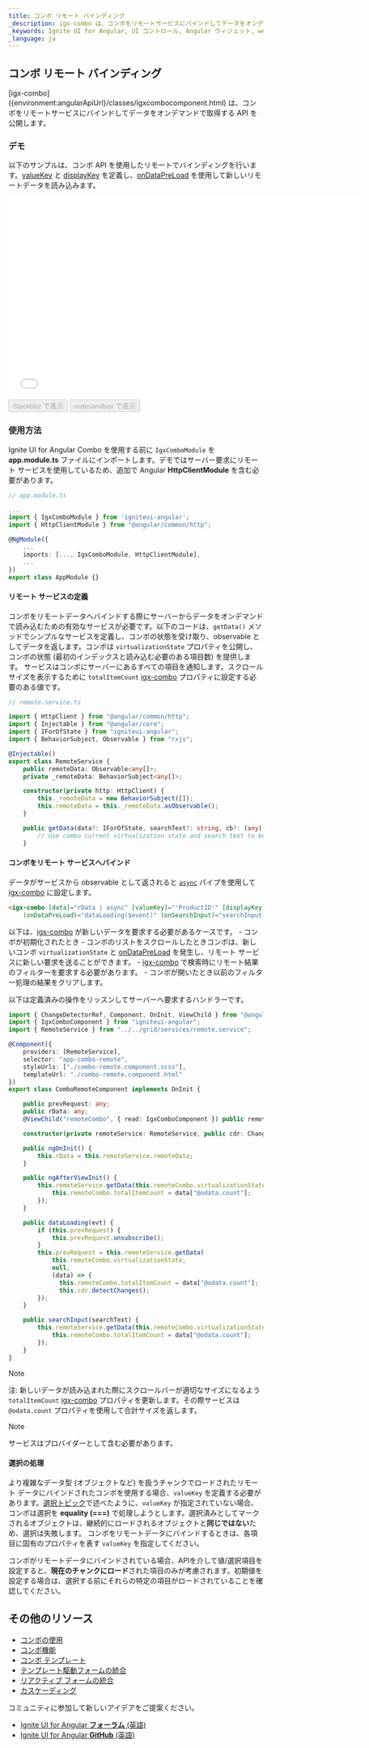 ```yaml
---
title: コンボ リモート バインディング
_description: igx-combo は、コンボをリモートサービスにバインドしてデータをオンデマンドで取得する API を公開します。
_keywords: Ignite UI for Angular, UI コントロール, Angular ウィジェット, web ウィジェット, UI ウィジェット, Angular, ネイティブ Angular コンポーネント スイート, ネイティブ Angular コントロール, ネイティブ Angular コンポーネント ライブラリ, Angular Combo コンポーネント, Angular Combo コントロール, Angular Combo リモート バインディング
_language: ja
---
```


## コンボ リモート バインディング
<p class="highlight">
[igx-combo]({environment:angularApiUrl}/classes/igxcombocomponent.html) は、コンボをリモートサービスにバインドしてデータをオンデマンドで取得する API を公開します。
</p>
<div class="divider"></div>

### デモ
以下のサンプルは、コンボ API を使用したリモートでバインディングを行います。[valueKey]({environment:angularApiUrl}/classes/igxcombocomponent.html#valuekey) と [displayKey]({environment:angularApiUrl}/classes/igxcombocomponent.html#displaykey) を定義し、[onDataPreLoad]({environment:angularApiUrl}/classes/igxcombocomponent.html#ondatapreload) を使用して新しいリモートデータを読み込みます。
<div class="sample-container loading" style="height: 400px;">
    <iframe id="combo-remote-sample" frameborder="0" seamless width="700px" height="100%" src="{environment:demosBaseUrl}/lists/combo-remote" onload="onSampleIframeContentLoaded(this);"></iframe>
</div>
<div>
    <button data-localize="stackblitz" disabled class="stackblitz-btn" data-iframe-id="combo-remote-sample" data-demos-base-url="{environment:demosBaseUrl}">Stackblitz で表示</button>
<button data-localize="codesandbox" disabled class="codesandbox-btn" data-iframe-id="combo-remote-sample" data-demos-base-url="{environment:demosBaseUrl}">codesandbox で表示</button>
</div>

### 使用方法
Ignite UI for Angular Combo を使用する前に `IgxComboModule` を **app.module.ts** ファイルにインポートします。デモではサーバー要求にリモート サービスを使用しているため、追加で Angular **HttpClientModule** を含む必要があります。

```typescript
// app.module.ts

...
import { IgxComboModule } from 'igniteui-angular';
import { HttpClientModule } from "@angular/common/http";

@NgModule({
    ...
    imports: [..., IgxComboModule, HttpClientModule],
    ...
})
export class AppModule {}
```

#### リモート サービスの定義

コンボをリモートデータへバインドする際にサーバーからデータをオンデマンドで読み込むための有効なサービスが必要です。以下のコードは、`getData()` メソッドでシンプルなサービスを定義し、コンボの状態を受け取り、observable としてデータを返します。コンボは `virtualizationState` プロパティを公開し、コンボの状態 (最初のインデックスと読み込む必要のある項目数) を提供します。
サービスはコンボにサーバーにあるすべての項目を通知します。スクロールサイズを表示するために `totalItemCount` [igx-combo]({environment:angularApiUrl}/classes/igxcombocomponent.html) プロパティに設定する必要のある値です。

```typescript
// remote.service.ts

import { HttpClient } from "@angular/common/http";
import { Injectable } from "@angular/core";
import { IForOfState } from "igniteui-angular";
import { BehaviorSubject, Observable } from "rxjs";

@Injectable()
export class RemoteService {
    public remoteData: Observable<any[]>;
    private _remoteData: BehaviorSubject<any[]>;

    constructor(private http: HttpClient) {
        this._remoteData = new BehaviorSubject([]);
        this.remoteData = this._remoteData.asObservable();
    }

    public getData(data?: IForOfState, searchText?: string, cb?: (any) => void): any {
        // Use combo current virtualization state and search text to build URL and request the new data.
    }
```

#### コンボをリモート サービスへバインド

データがサービスから observable として返されると [`async`](https://angular.io/api/common/AsyncPipe) パイプを使用して [igx-combo]({environment:angularApiUrl}/classes/igxcombocomponent.html) に設定します。

```html
<igx-combo [data]="rData | async" [valueKey]="'ProductID'" [displayKey]="'ProductName'" 
    (onDataPreLoad)="dataLoading($event)" (onSearchInput)="searchInput($event)" (onOpening)="searchInput('')"></igx-combo>
```
以下は、[igx-combo]({environment:angularApiUrl}/classes/igxcombocomponent.html) が新しいデータを要求する必要があるケースです。
    - コンボが初期化されたとき
    - コンボのリストをスクロールしたときコンボは、新しいコンボ `virtualizationState` と [onDataPreLoad]({environment:angularApiUrl}/classes/igxcombocomponent.html#ondatapreload) を発生し、リモート サービスに新しい要求を送ることができます。
    - [igx-combo]({environment:angularApiUrl}/classes/igxcombocomponent.html) で検索時にリモート結果のフィルターを要求する必要があります。
    - コンボが開いたとき以前のフィルター処理の結果をクリアします。

以下は定義済みの操作をリッスンしてサーバーへ要求するハンドラーです。

```typescript
import { ChangeDetectorRef, Component, OnInit, ViewChild } from "@angular/core";
import { IgxComboComponent } from "igniteui-angular";
import { RemoteService } from "../../grid/services/remote.service";

@Component({
    providers: [RemoteService],
    selector: "app-combo-remote",
    styleUrls: ["./combo-remote.component.scss"],
    templateUrl: "./combo-remote.component.html"
})
export class ComboRemoteComponent implements OnInit {

    public prevRequest: any;
    public rData: any;
    @ViewChild("remoteCombo", { read: IgxComboComponent }) public remoteCombo: IgxComboComponent;

    constructor(private remoteService: RemoteService, public cdr: ChangeDetectorRef) { }

    public ngOnInit() {
        this.rData = this.remoteService.remoteData;
    }

    public ngAfterViewInit() {
        this.remoteService.getData(this.remoteCombo.virtualizationState, null, (data) => {
            this.remoteCombo.totalItemCount = data["@odata.count"];
        });
    }

    public dataLoading(evt) {
        if (this.prevRequest) {
            this.prevRequest.unsubscribe();
        }
        this.prevRequest = this.remoteService.getData(
            this.remoteCombo.virtualizationState,
            null,
            (data) => {
              this.remoteCombo.totalItemCount = data["@odata.count"];
              this.cdr.detectChanges();
        });
    }

    public searchInput(searchText) {
        this.remoteService.getData(this.remoteCombo.virtualizationState, searchText, (data) => {
            this.remoteCombo.totalItemCount = data["@odata.count"];
        });
    }
}
```

> [!Note]
> 注: 新しいデータが読み込まれた際にスクロールバーが適切なサイズになるよう `totalItemCount` [igx-combo]({environment:angularApiUrl}/classes/igxcombocomponent.html) プロパティを更新します。その際サービスは `@odata.count` プロパティを使用して合計サイズを返します。

> [!Note]
> サービスはプロバイダーとして含む必要があります。

#### 選択の処理
より複雑なデータ型 (オブジェクトなど) を扱うチャンクでロードされたリモート データにバインドされたコンボを使用する場合、`valueKey` を定義する必要があります。[選択トピック](combo.md#選択)で述べたように、`valueKey` が指定されていない場合、コンボは選択を **equality (===)** で処理しようとします。選択済みとしてマークされるオブジェクトは、継続的にロードされるオブジェクトと**同じではない**ため、選択は失敗します。
コンボをリモートデータにバインドするときは、各項目に固有のプロパティを表す `valueKey` を指定してください。

コンボがリモートデータにバインドされている場合、APIを介して値/選択項目を設定すると、**現在のチャンクにロード**された項目のみが考慮されます。初期値を設定する場合は、選択する前にそれらの特定の項目がロードされていることを確認してください。

## その他のリソース
<div class="divider--half"></div>

* [コンボの使用](combo.md)
* [コンボ機能](combo_features.md)
* [コンボ テンプレート](combo_templates.md)
* [テンプレート駆動フォームの統合](input_group.md)
* [リアクティブ フォームの統合](input_group_reactive_forms.md)
* [カスケーディング](combo_cascading.md)

コミュニティに参加して新しいアイデアをご提案ください。

* [Ignite UI for Angular **フォーラム** (英語)](https://www.infragistics.com/community/forums/f/ignite-ui-for-angular)
* [Ignite UI for Angular **GitHub** (英語)](https://github.com/IgniteUI/igniteui-angular)
